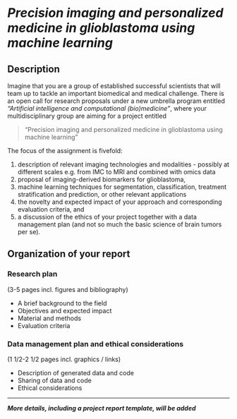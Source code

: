 # _Precision imaging and personalized medicine in glioblastoma using machine learning_



## Description
Imagine that you are a group of established successful scientists that will team up to tackle an important biomedical and medical challenge. There is an open call for research proposals under a new umbrella program entitled _“Artificial intelligence and computational (bio)medicine”_, where your multidisciplinary group are aiming for a project entitled 

> “Precision imaging and personalized medicine in glioblastoma using machine learning”

The focus of the assignment is fivefold: 

1. description of relevant imaging technologies and modalities - possibly at different scales e.g. from IMC to MRI and combined with omics data
2. proposal of imaging-derived biomarkers for glioblastoma, 
3. machine learning techniques for segmentation, classification, treatment stratification and prediction, or other relevant applications
4. the novelty and expected impact of your approach and corresponding evaluation criteria, and 
5. a discussion of the ethics of your project together with a data management plan (and not so much the basic science of brain tumors per se).


## Organization of your report

### Research plan
(3-5 pages incl. figures and bibliography)
 - A brief background to the field
 - Objectives and expected impact
 - Material and methods
 - Evaluation criteria

### Data management plan and ethical considerations
(1 1/2-2 1/2 pages incl. graphics / links)
 - Description of generated data and code
 - Sharing of data and code
 - Ethical considerations

-----------------------------------

***More details, including a project report template, will be added***

<!--
## *Prepare you and your computer for the team-based project*



#### *Orient yourself in the material for the team-based project and how to use [LaTeX](https://www.latex-project.org) for writing your report*


- We will be using [**Overleaf**](https://www.overleaf.com), an online, collaborative LaTeX editor. For more information on LaTeX, see [here](https://en.wikipedia.org/wiki/LaTeX) and [here](https://www.tug.org/pracjourn/2007-4/senthil/senthil.pdf) and [here](https://mildopinions.wordpress.com/2008/07/07/why-i-use-latex-in-biology), and for LaTeX templates, see e.g. [here](https://www.overleaf.com/latex/templates/template-for-submissions-to-molecular-systems-biology/kyxgttpbzhht) and [here](https://www.overleaf.com/latex/templates/tagged/academic-journal).
- A LaTeX template for the report can be found [[here](./latex-template/MMIV-DLN-AI-2022_project_team_k.tex)] with a dummy figure [[here](./latex-template/mmiv-dln-ai-2022_dummy_fig.png)], resulting in the following [[pdf](./latex-template/MMIV-DLN-AI-2022_project_team_k.pdf)].

-->

